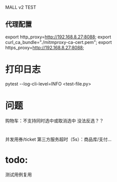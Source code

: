MALL v2 TEST

## 代理配置
export http_proxy=http://192.168.8.27:8088;
export curl_ca_bundle="./mitmproxy-ca-cert.pem"; export https_proxy=http://192.168.8.27:8088;

# 打印日志
pytest --log-cli-level=INFO <test-file.py>



# 问题
购物车：不支持同时选中或取消选中 没法反选？？

# 
并发用券/ticket
第三方服务超时（5s）：商品库/支付...

# todo:
测试用例复用